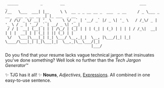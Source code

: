 ```
 _____          _        __                                  ___                          _             
/__   \___  ___| |__     \ \  __ _ _ __ __ _  ___  _ __     / _ \___ _ __   ___ _ __ __ _| |_ ___  _ __ 
  / /\/ _ \/ __| '_ \     \ \/ _` | '__/ _` |/ _ \| '_ \   / /_\/ _ | '_ \ / _ | '__/ _` | __/ _ \| '__|
 / / |  __| (__| | | | /\_/ | (_| | | | (_| | (_) | | | | / /_\|  __| | | |  __| | | (_| | || (_) | |   
 \/   \___|\___|_| |_| \___/ \__,_|_|  \__, |\___/|_| |_| \____/\___|_| |_|\___|_|  \__,_|\__\___/|_|   
                                       |___/                                                            
```



Do you find that your resume lacks vague technical jargon that insinuates you've done something? Well look no further than the *Tech Jargon Generator*&trade;

:sparkles: TJG has it all! :sparkles: 
**Nouns**, *Adjectives*, <u>Expressions</u>. All combined in one easy-to-use sentence.
